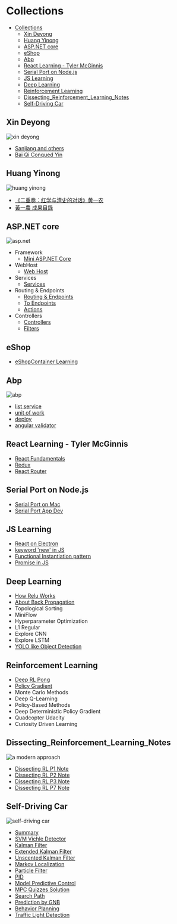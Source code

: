 # Collections


- [Collections](#collections)
  - [Xin Deyong](#xin-deyong)
  - [Huang Yinong](#huang-yinong)
  - [ASP.NET core](#aspnet-core)
  - [eShop](#eshop)
  - [Abp](#abp)
  - [React Learning - Tyler McGinnis](#react-learning---tyler-mcginnis)
  - [Serial Port on Node.js](#serial-port-on-nodejs)
  - [JS Learning](#js-learning)
  - [Deep Learning](#deep-learning)
  - [Reinforcement Learning](#reinforcement-learning)
  - [Dissecting_Reinforcement_Learning_Notes](#dissecting_reinforcement_learning_notes)
  - [Self-Driving Car](#self-driving-car)


## Xin Deyong

![xin deyong](img/xindeyong.jpeg)

- [Sanjiang and others](../2017/2017-09-29-Sanjiang_and_others/words_from_xindeyong.md)
- [Bai Qi Conqued Yin](../2018/2018-07-20-Bai_Qi_Conqued_Yin/conqued_yin.md)


## Huang Yinong

![huang yinong](img/huangyinong.jpeg)

- [《二重奏：红学与清史的对话》黄一农](../2019/2019-06-19_Duet_Qing_Honglou/duet.md)
- [黃一農 成果目錄](../2021/2021-12-25_HuangYinong_Papers/hongyinong_papers.md)


## ASP.NET core

![asp.net](img/asp-core.png)

- Framework
  - [Mini ASP.NET Core](../2019/2019-01-30_Mini_AspNet_Core/mini_aspnet_core.md)
- WebHost
  - [Web Host](../2022-07-08_Aspnet_WebHost/webhost.md)
- Services
  - [Services](../2022-06-29_Dotnet_Services/dotnet_services.md)
- Routing & Endpoints
  - [Routing & Endpoints](../2022-02-24_Aspnet_Routing_Endpoints/routing_endpoints.md)
  - [To Endpoints](../2022-03-04_Aspnet_To_Endpoints/to_endpoints.md)
  - [Actions](../2022-02-28_Aspnet_Actions/actions.md)
- Controllers
  - [Controllers](../2022-03-02_Aspnet_Controllers/controllers.md)
  - [Filters](../2022-03-03_Aspnet_Filters/filters.md)


## eShop
- [eShopContainer Learning](../2019/2019-05-15_eShopContainer_Learning/eshop.md)

## Abp

![abp](img/abp.jpg)

- [list service](../2021/2021-06-10_Abp_ListService/abp_listservice.md)
- [unit of work](../2021/2021-07-02_Abp_UoW/uow.md)
- [deploy](../2021/2021-07-16_Abp_Deploy/abp_deploy.md)
- [angular validator](../2022/2022-07-20_Abp_Angular_Validators/validators.md)


## React Learning - Tyler McGinnis
- [React Fundamentals](../2018/2018-12-25_React_Fundamentals/react_fundamentals.md)
- [Redux](../2019/2019-02-12_Redux/redux.md)
- [React Router](../2019/2019-03-12_React_Router/react_router.md)


## Serial Port on Node.js
- [Serial Port on Mac](../2019/2019-01-04_Serial_Port_on_Mac/serial_port_on_mac.md)
- [Serial Port App Dev](../2019/2019-01-08_Serial_Port_App_Dev/serial_port_app_dev.md)


## JS Learning
- [React on Electron](../2019/2019-01-23_React_on_Electron/react_on_electron.md)
- [keyword 'new' in JS](../2019/2019-01-30_Keyword_new_in_JS/keyword_new_in_js.md)
- [Functional Instantiation pattern](../2019/2019-02-11_Functional_Instantiation/functional_instantiation.md)
- [Promise in JS](../2019/2019-02-11_Promise_in_JS/promise_in_js.md)


## Deep Learning
- [How Relu Works](../2017/2017-07-31-How_Relu_Works/how_relu_works.md)
- [About Back Propagation](../2017/2017-08-07-About_Back_Propagation/about_bp.md)
- Topological Sorting
- MiniFlow
- Hyperparameter Optimization
- L1 Regular
- Explore CNN
- Explore LSTM
- [YOLO like Object Detection](../2018/2018-12-13_Traffic_Light_Detection/traffic_light_detection.md)


## Reinforcement Learning
- [Deep RL Pong](../2017/2017-10-30-DeepRL_Pong/deep_rl_pong.md)
- [Policy Gradient](../2017/2017-11-25-Policy_Gradient/policy_gradient.md)
- Monte Carlo Methods
- Deep Q-Learning
- Policy-Based Methods
- Deep Deterministic Policy Gradient
- Quadcopter Udacity
- Curiosity Driven Learning


## Dissecting_Reinforcement_Learning_Notes

![a modern approach](img/a_modern_approach.png)

- [Dissecting RL P1 Note](../2017/2017-10-19-Dissecting_Reinforcement_Learning_P1_Note/DissectingReinforcementLearningP1Note.md)
- [Dissecting RL P2 Note](../2017/2017-10-25-Dissecting_Reinforcement_Learning_P2_Note/DissectingReinforcementLearningP2Note.md)
- [Dissecting RL P3 Note](../2017/2017-10-27-Dissecting_Reinforcement_Learning_P3_Note/DissectingReinforcementLearningP3Note.md)
- [Dissecting RL P7 Note](../2018/2018-12-26_Dissecting_RL_p7_note/dissecting_rl_p7_note.md)


## Self-Driving Car

![self-driving car](img/self-driving-car.jpeg)

- [Summary](../2018/2018-12-24_Self_Driving_nd_Summary/self_driving_summary.md)
- [SVM Vichle Detector](../2018/2018-04-07-SVM_Vichle_Detector/vehicle_detector.md)
- [Kalman Filter](../2018/2018-05-31-Kalman_Filter/kalman_filter.md)
- [Extended Kalman Filter](../2018/2018-06-08-Extended_Kalman_Filter/extented_kalman_filter.md)
- [Unscented Kalman Filter](../2018/2018-06-13-Unscented_Kalman_Filter/unscented_kalman_filter.md)
- [Markov Localization](../2018/2018-07-17-Markov_Localization/markov_localization.md)
- [Particle Filter](../2018/2018-08-01-Particle_Filter/particle_filter.md)
- [PID](../2018/2018-08-02-PID/pid.md)
- [Model Predictive Control](../2018/2018-08-09-Model_Predictive_Control/model_predictive_control.md)
- [MPC Quizzes Solution](../2018/2018-08-10-MPC_Quizzes_Solution/mpc_solution.md)
- [Search Path](../2018/2018-09-07-Search_Path/search_path.md)
- [Prediction by GNB](../2018/2018-09-21-Prediction_by_GNB/gnb.md)
- [Behavior Planning](../2018/2018-10-11_Behavior_Planning/behavior_planning.md)
- [Traffic Light Detection](../2018/2018-12-13_Traffic_Light_Detection/traffic_light_detection.md)
